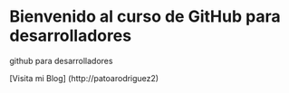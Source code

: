 # Bienvenido al curso de GitHub para desarrolladores

github para desarrolladores 

[Visita mi Blog] (http://patoarodriguez2)
